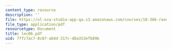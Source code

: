 ```yaml
---
content_type: resource
description: ''
file: https://ol-ocw-studio-app-qa.s3.amazonaws.com/courses/18-366-random-walks-and-diffusion-fall-2006/7ffc7ac70c87ab4d317cd8a353efb89b_lec06.pdf
file_type: application/pdf
resourcetype: Document
title: lec06.pdf
uid: 7ffc7ac7-0c87-ab4d-317c-d8a353efb89b
---
```

